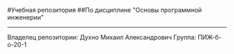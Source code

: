 #Учебная репозитория
##По дисциплине "Основы программной инженерии"
***
Владелец репозитории: Духно Михаил Александрович
Группа: ПИЖ-б-о-20-1
